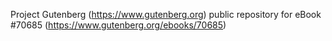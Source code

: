 Project Gutenberg (https://www.gutenberg.org) public repository for
eBook #70685 (https://www.gutenberg.org/ebooks/70685)
